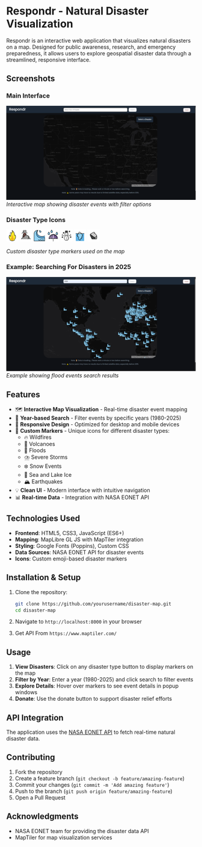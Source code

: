 # Respondr - Natural Disaster Visualization

Respondr is an interactive web application that visualizes natural disasters on a map.
Designed for public awareness, research, and emergency preparedness,
it allows users to explore geospatial disaster data through a streamlined, responsive interface.

## Screenshots

### Main Interface

![Disaster Map Interface](images/screenshot.png)
_Interactive map showing disaster events with filter options_

### Disaster Type Icons

<img src="images/1F525_color.png" width="32" height="32" alt="Wildfire Icon"> <img src="images/1F30B_color.png" width="32" height="32" alt="Volcano Icon"> <img src="images/1F30A_color.png" width="32" height="32" alt="Flood Icon"> <img src="images/2614_color.png" width="32" height="32" alt="Storm Icon"> <img src="images/2603_color.png" width="32" height="32" alt="Snow Icon"> <img src="images/E2C0_color.png" width="32" height="32" alt="Ice Icon"> <img src="images/1FAA8_color.png" width="32" height="32" alt="Earthquake Icon">

_Custom disaster type markers used on the map_

### Example: Searching For Disasters in 2025

![Example Search](images/Capture.PNG)
_Example showing flood events search results_

## Features

- 🗺️ **Interactive Map Visualization** - Real-time disaster event mapping
- 📅 **Year-based Search** - Filter events by specific years (1980-2025)
- 📱 **Responsive Design** - Optimized for desktop and mobile devices
- 🎯 **Custom Markers** - Unique icons for different disaster types:
  - 🔥 Wildfires
  - 🌋 Volcanoes
  - 🌊 Floods
  - ⛈️ Severe Storms
  - ❄️ Snow Events
  - 🧊 Sea and Lake Ice
  - 🏔️ Earthquakes
- 💡 **Clean UI** - Modern interface with intuitive navigation
- 📊 **Real-time Data** - Integration with NASA EONET API

## Technologies Used

- **Frontend**: HTML5, CSS3, JavaScript (ES6+)
- **Mapping**: MapLibre GL JS with MapTiler integration
- **Styling**: Google Fonts (Poppins), Custom CSS
- **Data Sources**: NASA EONET API for disaster events
- **Icons**: Custom emoji-based disaster markers

## Installation & Setup

1. Clone the repository:

   ```bash
   git clone https://github.com/yourusername/disaster-map.git
   cd disaster-map
   ```

2. Navigate to `http://localhost:8000` in your browser
3. Get API From `https://www.maptiler.com/`

## Usage

1. **View Disasters**: Click on any disaster type button to display markers on the map
2. **Filter by Year**: Enter a year (1980-2025) and click search to filter events
3. **Explore Details**: Hover over markers to see event details in popup windows
4. **Donate**: Use the donate button to support disaster relief efforts

## API Integration

The application uses the [NASA EONET API](https://eonet.gsfc.nasa.gov/docs/v3) to fetch real-time natural disaster data.

## Contributing

1. Fork the repository
2. Create a feature branch (`git checkout -b feature/amazing-feature`)
3. Commit your changes (`git commit -m 'Add amazing feature'`)
4. Push to the branch (`git push origin feature/amazing-feature`)
5. Open a Pull Request

## Acknowledgments

- NASA EONET team for providing the disaster data API
- MapTiler for map visualization services
